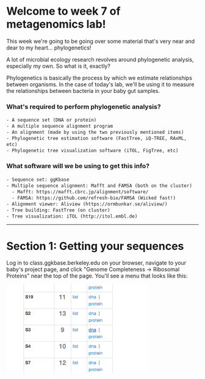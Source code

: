 # Welcome to week 7 of metagenomics lab!

This week we're going to be going over some material that's very near and dear to my heart... phylogenetics!

A lot of microbial ecology research revolves around phylogenetic analysis, especially my own. So what is it, exactly?

Phylogenetics is basically the process by which we estimate relationships between organisms. In the case of today's lab, we'll be using it to measure the relationships between bacteria in your baby gut samples.

### What's required to perform phylogenetic analysis?
    - A sequence set (DNA or protein)
    - A multiple sequence alignment program
    - An alignment (made by using the two previously mentioned items)
    - Phylogenetic tree estimation software (FastTree, iQ-TREE, RAxML, etc)
    - Phylogenetic tree visualization software (iTOL, FigTree, etc)
    
### What software will we be using to get this info?
    - Sequence set: ggKbase
    - Multiple sequence alignment: Mafft and FAMSA (both on the cluster)
      - Mafft: https://mafft.cbrc.jp/alignment/software/
      - FAMSA: https://github.com/refresh-bio/FAMSA (Wicked fast!)
    - Alignment viewer: Aliview (https://ormbunkar.se/aliview/)
    - Tree building: FastTree (on cluster)
    - Tree visualization: iTOL (http://itol.embl.de)
    
---

# Section 1: Getting your sequences 

Log in to class.ggkbase.berkeley.edu on your browser, navigate to your baby's project page, and click "Genome Completeness -> Ribosomal Proteins" near the top of the page. You'll see a menu that looks like this:

![ggkbase_rps3.png](ggkbase_rps3.png)
